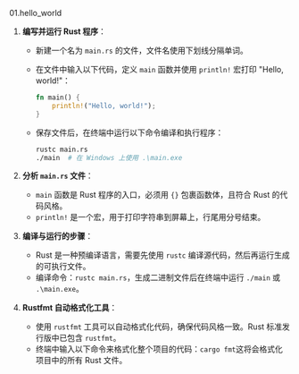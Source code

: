 01.hello_world

1. **编写并运行 Rust 程序**：
   - 新建一个名为 `main.rs` 的文件，文件名使用下划线分隔单词。
   - 在文件中输入以下代码，定义 `main` 函数并使用 `println!` 宏打印 "Hello, world!"：

     ```rust
     fn main() {
         println!("Hello, world!");
     }
     ```

   - 保存文件后，在终端中运行以下命令编译和执行程序：

     ```sh
     rustc main.rs
     ./main  # 在 Windows 上使用 .\main.exe
     ```

2. **分析 `main.rs` 文件**：
   - `main` 函数是 Rust 程序的入口，必须用 `{}` 包裹函数体，且符合 Rust 的代码风格。
   - `println!` 是一个宏，用于打印字符串到屏幕上，行尾用分号结束。

3. **编译与运行的步骤**：
   - Rust 是一种预编译语言，需要先使用 `rustc` 编译源代码，然后再运行生成的可执行文件。
   - 编译命令：`rustc main.rs`，生成二进制文件后在终端中运行 `./main` 或 `.\main.exe`。

4. **Rustfmt 自动格式化工具**：
   - 使用 `rustfmt` 工具可以自动格式化代码，确保代码风格一致。Rust 标准发行版中已包含 `rustfmt`。
   - 终端中输入以下命令来格式化整个项目的代码：`cargo fmt`这将会格式化项目中的所有 Rust 文件。
